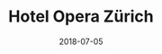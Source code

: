 ﻿---
title:          "Hotel Opera Zürich"
date:           "2018-07-05"
draft:          false
robotsExclude:  true
---
